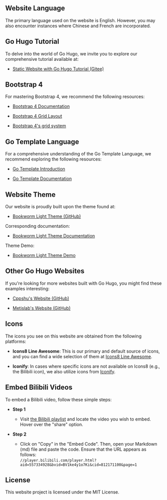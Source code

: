 ## Website Language

The primary language used on the website is English. However, you may also encounter instances where Chinese and French are incorporated.


## Go Hugo Tutorial

To delve into the world of Go Hugo, we invite you to explore our comprehensive tutorial available at:

- [Static Website with Go Hugo Tutorial (Gitee)](https://gitee.com/lundechen/static_website_with_go_hugo)


## Bootstrap 4

For mastering Bootstrap 4, we recommend the following resources:

- [Bootstrap 4 Documentation](https://getbootstrap.com/docs/4.5/getting-started/introduction/)

- [Bootstrap 4 Grid Layout](https://getbootstrap.com/docs/4.0/layout/grid/)

- [Bootstrap 4's grid system](https://www.w3schools.com/bootstrap4/bootstrap_grid_system.asp)


## Go Template Language



For a comprehensive understanding of the Go Template Language, we recommend exploring the following resources:

-  [Go Template Introduction](https://gohugo.io/templates/introduction/)

- [Go Template Documentation](https://gohugo.io/templates/)


## Website Theme


Our website is proudly built upon the theme found at:

- [Bookworm Light Theme (GitHub)](https://github.com/gethugothemes/bookworm-light)

Corresponding documentation:

- [Bookworm Light Theme Documentation](https://docs.gethugothemes.com/bookworm/)


Theme Demo:

- [Bookworm Light Theme Demo](https://demo.gethugothemes.com/bookworm-light/)

## Other Go Hugo Websites

If you're looking for more websites built with Go Hugo, you might find these examples interesting:

- [Cppshu's Website (GitHub)](https://github.com/cppshu/cppshu.github.io)

- [Metislab's Website (GitHub)](https://github.com/metislab/metislab.github.io)


## Icons


The icons you see on this website are obtained from the following platforms:

- **Icons8 Line Awesome**: This is our primary and default source of icons, and you can find a wide selection of them at [Icons8 Line Awesome](https://icons8.com/line-awesome).

- **Iconify**: In cases where specific icons are not available on Icons8 (e.g., the Bilibili icon), we also utilize icons from [Iconify](https://icon-sets.iconify.design/).

## Embed Bilibili Videos

To embed a Bilibili video, follow these simple steps:

- **Step 1**
    - Visit [the Bilibili playlist](https://space.bilibili.com/472463946/channel/collectiondetail?sid=1189630) and locate the video you wish to embed. Hover over the "share" option.

- **Step 2**
    - Click on "Copy" in the "Embed Code". Then, open your Markdown (md) file and paste the code. Ensure that the URL appears as follows: <br>
  ```//player.bilibili.com/player.html?aid=557334928&bvid=BV1ke4y1o7Ki&cid=812171100&page=1```

## License

This website project is licensed under the MIT License.

